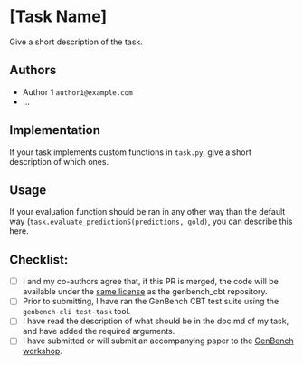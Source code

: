# [Task Name]

Give a short description of the task.

## Authors
- Author 1 `author1@example.com`
- ...

## Implementation

If your task implements custom functions in `task.py`, give a short description
of which ones.

## Usage

If your evaluation function should be ran in any other way than the default way
(`task.evaluate_predictionS(predictions, gold)`, you can describe this here.

## Checklist:

- [ ] I and my co-authors agree that, if this PR is merged, the code will be available under the [same license](LICENSE) as the genbench_cbt repository.
- [ ] Prior to submitting, I have ran the GenBench CBT test suite using the `genbench-cli test-task` tool.
- [ ] I have read the description of what should be in the doc.md of my task, and have added the required arguments.
- [ ] I have submitted or will submit an accompanying paper to the [GenBench workshop](https://genbench.org/workshop/).
